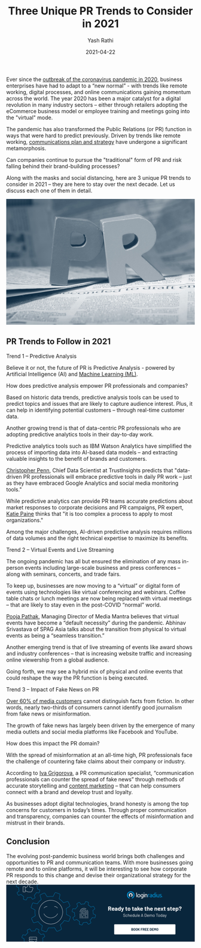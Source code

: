﻿---
title: "Three Unique PR Trends to Consider in 2021"
date: "2021-04-22"
coverImage: "pr-trends-2021.jpg"
category: ["loginradius"]
featured: false 
author: "Yash Rathi"
description: "The pandemic has also transformed Public Relations in ways that were hard to predict previously. Driven by trends like remote working, communications have undergone a significant metamorphosis. Can companies continue to pursue the traditional form of PR and risk falling behind their brand-building processes? Let’s find out."
metadescription: "Look out for these three powerful PR trends in 2021. With more businesses going remote and to online platforms, these trends are here to stay over the next decade."
metatitle: "3 Unique PR Trends to Consider in 2021"

---



Ever since the [outbreak of the coronavirus pandemic in 2020](https://www.loginradius.com/blog/identity/2020/03/loginradius-business-continuity-covid-19-outbreak/), business enterprises have had to adapt to a “new normal” - with trends like remote working, digital processes, and online communications gaining momentum across the world. The year 2020 has been a major catalyst for a digital revolution in many industry sectors – either through retailers adopting the eCommerce business model or employee training and meetings going into the "virtual" mode.

  

The pandemic has also transformed the Public Relations (or PR) function in ways that were hard to predict previously. Driven by trends like remote working, [communications plan and strategy](https://www.loginradius.com/blog/fuel/2021/03/8-effective-communication-strategies-for-internal-alignment-and-growth-in-2021/) have undergone a significant metamorphosis.

  

Can companies continue to pursue the "traditional" form of PR and risk falling behind their brand-building processes?

  

Along with the masks and social distancing, here are 3 unique PR trends to consider in 2021 – they are here to stay over the next decade. Let us discuss each one of them in detail.

![book-a-demo-loginradius](PR-Strategy-2021.jpg)

## PR Trends to Follow in 2021

  

Trend 1 – Predictive Analysis

  

Believe it or not, the future of PR is Predictive Analysis - powered by Artificial Intelligence (AI) and [Machine Learning (ML)](https://www.loginradius.com/blog/engineering/tags/machine-learning/).

  

How does predictive analysis empower PR professionals and companies?

  

Based on historic data trends, predictive analysis tools can be used to predict topics and issues that are likely to capture audience interest. Plus, it can help in identifying potential customers – through real-time customer data.

  

Another growing trend is that of data-centric PR professionals who are adopting predictive analytics tools in their day-to-day work.

  

Predictive analytics tools such as IBM Watson Analytics have simplified the process of importing data into AI-based data models – and extracting valuable insights to the benefit of brands and customers.

  

[Christopher Penn](https://www.linkedin.com/in/cspenn/), Chief Data Scientist at TrustInsights predicts that "data-driven PR professionals will embrace predictive tools in daily PR work – just as they have embraced Google Analytics and social media monitoring tools."

  

While predictive analytics can provide PR teams accurate predictions about market responses to corporate decisions and PR campaigns, PR expert, [Katie Paine](https://www.linkedin.com/in/kdpaine/) thinks that "it is too complex a process to apply to most organizations."

  

Among the major challenges, AI-driven predictive analysis requires millions of data volumes and the right technical expertise to maximize its benefits.

  

Trend 2 – Virtual Events and Live Streaming

  

The ongoing pandemic has all but ensured the elimination of any mass in-person events including large-scale business and press conferences – along with seminars, concerts, and trade fairs.

  

To keep up, businesses are now moving to a “virtual” or digital form of events using technologies like virtual conferencing and webinars. Coffee table chats or lunch meetings are now being replaced with virtual meetings – that are likely to stay even in the post-COVID “normal” world.

  

[Pooja Pathak](https://www.linkedin.com/in/pooja-pathak-b864aa110/?originalSubdomain=in), Managing Director of Media Mantra believes that virtual events have become a “default necessity” during the pandemic. Abhinav Srivastava of SPAG Asia talks about the transition from physical to virtual events as being a “seamless transition.”

  

Another emerging trend is that of live streaming of events like award shows and industry conferences – that is increasing website traffic and increasing online viewership from a global audience.

  

Going forth, we may see a hybrid mix of physical and online events that could reshape the way the PR function is being executed.

  

Trend 3 – Impact of Fake News on PR

  

[Over 60% of media customers](https://www.cnbc.com/2018/01/22/nearly-70-percent-of-people-are-worried-about-fake-news-as-a-weapon-survey-says.html) cannot distinguish facts from fiction. In other words, nearly two-thirds of consumers cannot identify good journalism from fake news or misinformation.

  

The growth of fake news has largely been driven by the emergence of many media outlets and social media platforms like Facebook and YouTube.

  

How does this impact the PR domain?

  

With the spread of misinformation at an all-time high, PR professionals face the challenge of countering fake claims about their company or industry.

  

According to [Iva Grigorova](https://www.linkedin.com/in/ivagrigorova/?originalSubdomain=bg), a PR communication specialist, “communication professionals can counter the spread of fake news” through methods of accurate storytelling and [content marketing](https://www.loginradius.com/blog/fuel/2021/03/20-content-ideas-for-most-engaging-b2b-linkedin-posts/) – that can help consumers connect with a brand and develop trust and loyalty.

  

As businesses adopt digital technologies, brand honesty is among the top concerns for customers in today’s times. Through proper communication and transparency, companies can counter the effects of misinformation and mistrust in their brands.

## Conclusion

The evolving post-pandemic business world brings both challenges and opportunities to PR and communication teams. With more businesses going remote and to online platforms, it will be interesting to see how corporate PR responds to this change and devise their organizational strategy for the next decade.
[![book-a-demo-loginradius](../../assets/book-a-demo-loginradius.png)](https://www.loginradius.com/contact-us?utm_source=blog&utm_medium=web&utm_campaign=pr-trends-to-consider-in-2021)
